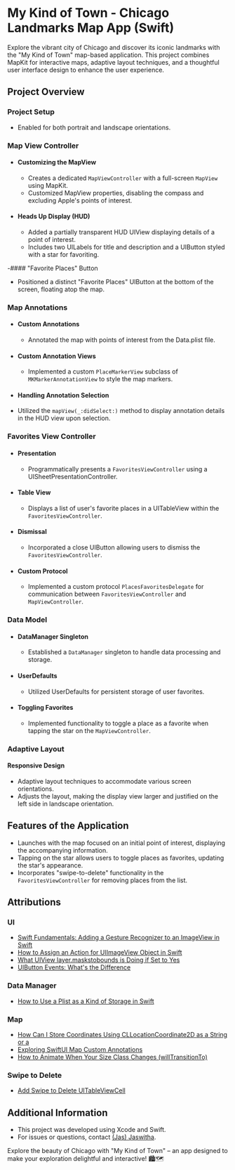 # My Kind of Town - Chicago Landmarks Map App (Swift)

Explore the vibrant city of Chicago and discover its iconic landmarks with the "My Kind of Town" map-based application. This project combines MapKit for interactive maps, adaptive layout techniques, and a thoughtful user interface design to enhance the user experience.


## Project Overview

### Project Setup
- Enabled for both portrait and landscape orientations.

### Map View Controller

- #### Customizing the MapView
  - Creates a dedicated `MapViewController` with a full-screen `MapView` using MapKit.
  - Customized MapView properties, disabling the compass and excluding Apple's points of interest.

- #### Heads Up Display (HUD)
  - Added a partially transparent HUD UIView displaying details of a point of interest.
  - Includes two UILabels for title and description and a UIButton styled with a star for favoriting.
    
-#### "Favorite Places" Button
  - Positioned a distinct "Favorite Places" UIButton at the bottom of the screen, floating atop the map.

### Map Annotations

- #### Custom Annotations
  - Annotated the map with points of interest from the Data.plist file.

- #### Custom Annotation Views
  - Implemented a custom `PlaceMarkerView` subclass of `MKMarkerAnnotationView` to style the map markers.

- #### Handling Annotation Selection
- Utilized the `mapView(_:didSelect:)` method to display annotation details in the HUD view upon selection.

### Favorites View Controller

- #### Presentation
  - Programmatically presents a `FavoritesViewController` using a UISheetPresentationController.

- #### Table View
  - Displays a list of user's favorite places in a UITableView within the `FavoritesViewController`.

- #### Dismissal
  - Incorporated a close UIButton allowing users to dismiss the `FavoritesViewController`.

- #### Custom Protocol
  - Implemented a custom protocol `PlacesFavoritesDelegate` for communication between `FavoritesViewController` and `MapViewController`.

### Data Model

- #### DataManager Singleton
  - Established a `DataManager` singleton to handle data processing and storage.

- #### UserDefaults
  - Utilized UserDefaults for persistent storage of user favorites.

- #### Toggling Favorites
  - Implemented functionality to toggle a place as a favorite when tapping the star on the `MapViewController`.

### Adaptive Layout

#### Responsive Design
- Adaptive layout techniques to accommodate various screen orientations.
- Adjusts the layout, making the display view larger and justified on the left side in landscape orientation.

## Features of the Application

- Launches with the map focused on an initial point of interest, displaying the accompanying information.
- Tapping on the star allows users to toggle places as favorites, updating the star's appearance.
- Incorporates "swipe-to-delete" functionality in the `FavoritesViewController` for removing places from the list.

## Attributions

### UI
- [Swift Fundamentals: Adding a Gesture Recognizer to an ImageView in Swift](https://cocoacasts.com/swift-fundamentals-adding-a-gesture-recognizer-to-an-image-view-in-swift)
- [How to Assign an Action for UIImageView Object in Swift](https://stackoverflow.com/questions/27880607/how-to-assign-an-action-for-uiimageview-object-in-swift)
- [What UIView layer.maskstobounds is Doing if Set to Yes](https://stackoverflow.com/questions/2648681/what-uiview-layer-maskstobounds-is-doing-if-set-to-yes)
- [UIButton Events: What's the Difference](https://stackoverflow.com/questions/11389915/uibutton-events-whats-the-difference)

### Data Manager
- [How to Use a Plist as a Kind of Storage in Swift](https://stackoverflow.com/questions/56936974/how-to-use-a-plist-as-a-kind-of-storage-in-swift)

### Map
- [How Can I Store Coordinates Using CLLocationCoordinate2D as a String or a](https://stackoverflow.com/questions/36142661/swift-how-can-i-store-coordinates-using-cllocationcoordinate2d-as-a-string-or-a)
- [Exploring SwiftUI Map Custom Annotations](https://dev.to/fassko/exploring-swiftui-map-custom-annotations-5co7)
- [How to Animate When Your Size Class Changes (willTransitionTo)](https://www.hackingwithswift.com/example-code/uikit/how-to-animate-when-your-size-class-changes-willtransitionto)

### Swipe to Delete
- [Add Swipe to Delete UITableViewCell](https://stackoverflow.com/questions/24103069/add-swipe-to-delete-uitableviewcell) 

## Additional Information

- This project was developed using Xcode and Swift.
- For issues or questions, contact [(Jas) Jaswitha](mailto:jaswithareddyguntaka@gmail.com).

Explore the beauty of Chicago with "My Kind of Town" – an app designed to make your exploration delightful and interactive! 🏙🗺
